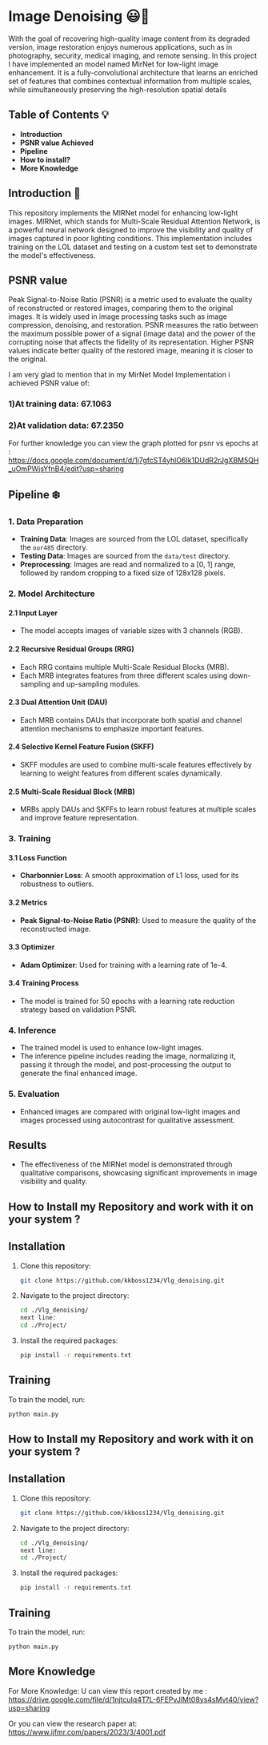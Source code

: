 
# Image Denoising 😃🌟 

With the goal of recovering high-quality image content from its degraded version, image restoration enjoys numerous applications, such as in photography, security, medical imaging, and remote sensing. In this project I have implemented an model named MirNet for low-light image enhancement. It is a fully-convolutional architecture that learns an enriched set of features that combines contextual information from multiple scales, while simultaneously preserving the high-resolution spatial details

## Table of Contents 💡
- **Introduction**
- **PSNR value Achieved**
- **Pipeline**
- **How to install?**
- **More Knowledge**
## Introduction 🍁
This repository implements the MIRNet model for enhancing low-light images. MIRNet, which stands for Multi-Scale Residual Attention Network, is a powerful neural network designed to improve the visibility and quality of images captured in poor lighting conditions. This implementation includes training on the LOL dataset and testing on a custom test set to demonstrate the model's effectiveness.
## PSNR value
Peak Signal-to-Noise Ratio (PSNR) is a metric used to evaluate the quality of reconstructed or restored images, comparing them to the original images. It is widely used in image processing tasks such as image compression, denoising, and restoration. PSNR measures the ratio between the maximum possible power of a signal (image data) and the power of the corrupting noise that affects the fidelity of its representation. Higher PSNR values indicate better quality of the restored image, meaning it is closer to the original.

I am very glad to mention that in my MirNet Model Implementation i achieved PSNR value of:
### 1)At training data: 67.1063
### 2)At validation data: 67.2350
For further knowledge you can view the graph plotted for psnr vs epochs at
: https://docs.google.com/document/d/1j7gfcST4yhlO6Ik1DUdR2rJgXBM5QH_uOmPWjsYfnB4/edit?usp=sharing
## Pipeline ❄️
### 1. Data Preparation
- **Training Data**: Images are sourced from the LOL dataset, specifically the `our485` directory.
- **Testing Data**: Images are sourced from the `data/test` directory.
- **Preprocessing**: Images are read and normalized to a [0, 1] range, followed by random cropping to a fixed size of 128x128 pixels.

### 2. Model Architecture

#### 2.1 Input Layer
- The model accepts images of variable sizes with 3 channels (RGB).

#### 2.2 Recursive Residual Groups (RRG)
- Each RRG contains multiple Multi-Scale Residual Blocks (MRB).
- Each MRB integrates features from three different scales using down-sampling and up-sampling modules.

#### 2.3 Dual Attention Unit (DAU)
- Each MRB contains DAUs that incorporate both spatial and channel attention mechanisms to emphasize important features.

#### 2.4 Selective Kernel Feature Fusion (SKFF)
- SKFF modules are used to combine multi-scale features effectively by learning to weight features from different scales dynamically.

#### 2.5 Multi-Scale Residual Block (MRB)
- MRBs apply DAUs and SKFFs to learn robust features at multiple scales and improve feature representation.

### 3. Training

#### 3.1 Loss Function
- **Charbonnier Loss**: A smooth approximation of L1 loss, used for its robustness to outliers.

#### 3.2 Metrics
- **Peak Signal-to-Noise Ratio (PSNR)**: Used to measure the quality of the reconstructed image.

#### 3.3 Optimizer
- **Adam Optimizer**: Used for training with a learning rate of 1e-4.

#### 3.4 Training Process
- The model is trained for 50 epochs with a learning rate reduction strategy based on validation PSNR.

### 4. Inference
- The trained model is used to enhance low-light images.
- The inference pipeline includes reading the image, normalizing it, passing it through the model, and post-processing the output to generate the final enhanced image.

### 5. Evaluation
- Enhanced images are compared with original low-light images and images processed using autocontrast for qualitative assessment.

## Results
- The effectiveness of the MIRNet model is demonstrated through qualitative comparisons, showcasing significant improvements in image visibility and quality.

## How to Install my Repository and work with it on your system ?
## Installation

1. Clone this repository:
    ```bash
    git clone https://github.com/kkboss1234/Vlg_denoising.git
    ```
2. Navigate to the project directory:
    ```bash
    cd ./Vlg_denoising/
    next line:
    cd ./Project/
    ```
3. Install the required packages:
    ```bash
    pip install -r requirements.txt

    ```
## Training

To train the model, run:
```bash
python main.py
```

## How to Install my Repository and work with it on your system ?
## Installation

1. Clone this repository:
    ```bash
    git clone https://github.com/kkboss1234/Vlg_denoising.git
    ```
2. Navigate to the project directory:
    ```bash
    cd ./Vlg_denoising/
    next line:
    cd ./Project/
    ```
3. Install the required packages:
    ```bash
    pip install -r requirements.txt

    ```
## Training

To train the model, run:
```bash
python main.py
```
## More Knowledge
For More Knowledge:
U can view this report created by me :
https://drive.google.com/file/d/1njtcuIq4T7L-6FEPvJlMt08ys4sMvt40/view?usp=sharing

Or you can view the research paper at:
https://www.ijfmr.com/papers/2023/3/4001.pdf
